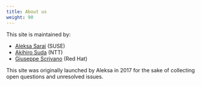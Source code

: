 ```yaml
---
title: About us
weight: 90
---
```

This site is maintained by:

- [Aleksa Sarai](https://github.com/cyphar) (SUSE)
- [Akihiro Suda](https://github.com/AkihiroSuda) (NTT)
- [Giuseppe Scrivano](https://github.com/giuseppe) (Red Hat)

This site was originally launched by Aleksa in 2017 for the sake of collecting open questions and unresolved issues.
